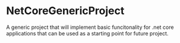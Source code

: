 # NetCoreGenericProject
A generic project that will implement basic funcitonality for .net core applications that can be used as a starting point for future project.
